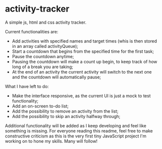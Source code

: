 # activity-tracker
A simple js, html and css activity tracker.


Current functionalities are: 
  - Add activities with specified names and target times (whis is then stored in an array called activityQueue);
  - Start a countdown that begins from the specified time for the first task;
  - Pause the countdown anytime;
  - Pausing the countdown will make a count up begin, to keep track of how long of a break you are taking;
  - At the end of an activity the current activity will switch to the next one and the countdown will automatically pause;



What I have left to do:
  - Make the interface responsive, as the current UI is just a mock to test functionality;
  - Add an on-screen to-do list;
  - Add the possibility to remove an activity from the list;
  - Add the possibility to skip an activity halfway through;
  
Additional functionality will be added as I keep developing and feel like something is missing. For everyone reading this readme, feel free to make constructive criticism as this is the very first tiny JavaScript project I'm working on to hone my skills. Many will follow!
